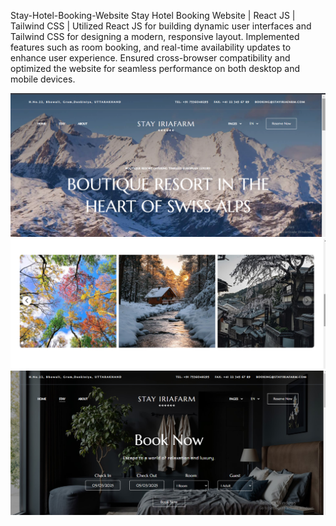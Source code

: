 Stay-Hotel-Booking-Website
Stay Hotel Booking Website | React JS | Tailwind CSS | Utilized React JS for building dynamic user interfaces and Tailwind CSS for designing a modern, responsive layout. Implemented features such as room booking, and real-time availability updates to enhance user experience. Ensured cross-browser compatibility and optimized the website for seamless performance on both desktop and mobile devices.


![image alt](https://github.com/gauravjethi1308/Stay_Hotel_Booking_Website/blob/96c2f51ef04407b3c270cf3cd53eb6e301b6c64f/Screenshot%20(2).png)
![image alt](https://github.com/gauravjethi1308/Stay_Hotel_Booking_Website/blob/768b3fe3611fa8969bc03c63df65b7c0480b7f98/Screenshot%20(3).png)
![image alt](https://github.com/gauravjethi1308/Stay_Hotel_Booking_Website/blob/aa9c7ecbaf2f1333dfa910bd57238682cad847a9/Screenshot%20(4).png)
